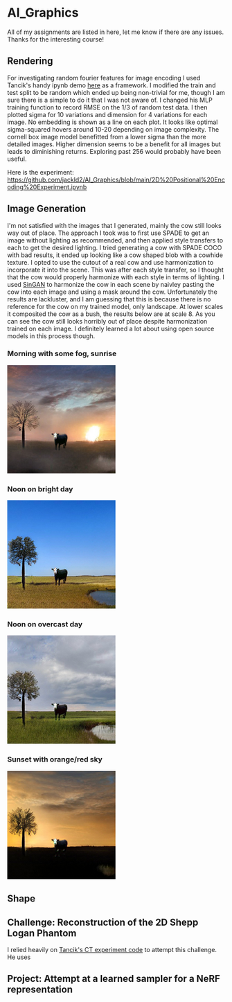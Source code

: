 # AI_Graphics
All of my assignments are listed in here, let me know if there are any issues. Thanks for the interesting course!

## Rendering 
For investigating random fourier features for image encoding I used Tancik's handy ipynb demo [here](https://github.com/tancik/fourier-feature-networks/blob/master/Demo.ipynb)  as a framework. I modified the train and test split to be random which ended up being non-trivial for me, though I am sure there is a simple to do it that I was not aware of. I changed his MLP training function to record RMSE on the 1/3 of random test data. I then plotted sigma for 10 variations and dimension for 4 variations for each image. No embedding is shown as a line on each plot. It looks like optimal sigma-squared hovers around 10-20 depending on image complexity. The cornell box image model benefitted from a lower sigma than the more detailed images. Higher dimension seems to be a benefit for all images but leads to diminishing returns. Exploring past 256 would probably have been useful.

Here is the experiment: https://github.com/jackld2/AI_Graphics/blob/main/2D%20Positional%20Encoding%20Experiment.ipynb

## Image Generation
I'm not satisfied with the images that I generated, mainly the cow still looks way out of place. The approach I took was to first use SPADE to get an image without lighting as recommended, and then applied style transfers to each to get the desired lighting. I tried generating a cow with SPADE COCO with bad results, it ended up looking like a cow shaped blob with a cowhide texture. I opted to use the cutout of a real cow and use harmonization to incorporate it into the scene. This was after each style transfer, so I thought that the cow would properly harmonize with each style in terms of lighting. I used [SinGAN](https://github.com/tamarott/SinGAN) to harmonize the cow in each scene by naivley pasting the cow into each image and using a mask around the cow. Unfortunately the results are lackluster, and I am guessing that this is because there is no reference for the cow on my trained model, only landscape. At lower scales it composited the cow as a bush, the results below are at scale 8. As you can see the cow still looks horribly out of place despite harmonization trained on each image. I definitely learned a lot about using open source models in this process though.

### Morning with some fog, sunrise
![IMG](https://github.com/jackld2/AI_Graphics/blob/main/ImageGen/morningcow.png?raw=true)
### Noon on bright day
![IMG](https://github.com/jackld2/AI_Graphics/blob/main/ImageGen/nooncow.png?raw=true)
### Noon on overcast day
![IMG](https://github.com/jackld2/AI_Graphics/blob/main/ImageGen/overcastcow.png?raw=true)
### Sunset with orange/red sky
![IMG](https://github.com/jackld2/AI_Graphics/blob/main/ImageGen/sunsetcow.png?raw=true)

## Shape

## Challenge: Reconstruction of the 2D Shepp Logan Phantom
I relied heavily on [Tancik's CT experiment code](https://github.com/tancik/fourier-feature-networks/blob/master/Experiments/2d_CT.ipynb) to attempt this challenge. He uses 

## Project: Attempt at a learned sampler for a NeRF representation
